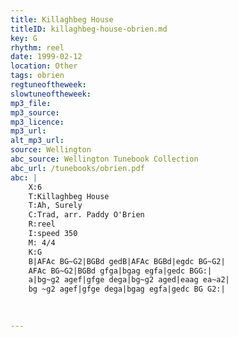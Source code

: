 ```yaml
---
title: Killaghbeg House
titleID: killaghbeg-house-obrien.md
key: G
rhythm: reel
date: 1999-02-12
location: Other
tags: obrien
regtuneoftheweek:
slowtuneoftheweek:
mp3_file:
mp3_source:
mp3_licence:
mp3_url:
alt_mp3_url:
source: Wellington
abc_source: Wellington Tunebook Collection
abc_url: /tunebooks/obrien.pdf
abc: |
    X:6
    T:Killaghbeg House
    T:Ah, Surely
    C:Trad, arr. Paddy O'Brien
    R:reel
    I:speed 350
    M: 4/4
    K:G
    B|AFAc BG~G2|BGBd gedB|AFAc BGBd|egdc BG~G2|
    AFAc BG~G2|BGBd gfga|bgag egfa|gedc BGG:|
    a|bg~g2 agef|gfge dega|bg~g2 aged|eaag ea~a2|
    bg ~g2 agef|gfge dega|bgag egfa|gedc BG G2:|
    
    

---
```

